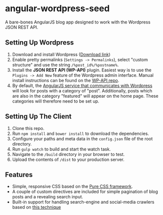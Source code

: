# angular-wordpress-seed

A bare-bones AngularJS blog app designed to work with the Wordpress JSON REST API.

## Setting Up Wordpress

1. Download and install Wordpress ([Download link](https://wordpress.org/download/))
2. Enable pretty permalinks (`Settings -> Permalinks`), select "custom structure" and use the string `/%post_id%/%postname%`.
3. Install the **JSON REST API (WP-API)** plugin. Easiest way is to use the `Plugins -> Add New` feature of the Wordpress
admin interface. Manual install instructions can be found on the [WP-API repo](https://github.com/WP-API/WP-API#installation).
4. By default, the [AngularJS service that communicates with Wordpress](src/app/common/services/BlogService.js) will look for posts with a category of "post". Additionally,
posts which are also in the category "featured" will appear on the home page. These categories will therefore need to be set up.

## Setting Up The Client

1. Clone this repo.
2. Run `npm install` and `bower install` to download the dependencies.
3. Configure your paths and meta data in the `config.json` file of the root directory.
3. Run `gulp watch` to build and start the watch task.
4. Navigate to the `/build` directory in your browser to test.
5. Upload the contents of `/dist` to your production server.

## Features

* Simple, responsive CSS based on the [Pure CSS framework](http://purecss.io/).
* A couple of custom directives are included for simple pagination of blog posts and a revealing search input.
* Built-in support for handling search-engine and social-media crawlers based on [this technique](https://github.com/michaelbromley/angular-social-demo)